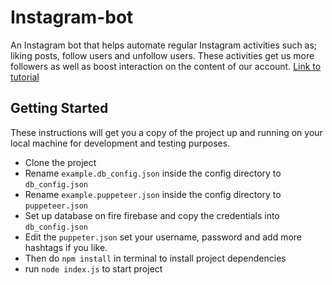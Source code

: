 

# Instagram-bot
An Instagram bot that helps automate regular Instagram activities such as; liking posts, follow users and unfollow users. These activities get us more followers as well as boost interaction on the content of our account.
[Link to tutorial](https://medium.com/@03balogun/building-an-instagram-bot-using-nodejs-puppeteer-and-firebase-28ebb93784d6)

## Getting Started

These instructions will get you a copy of the project up and running on your local machine for development and testing purposes.

* Clone the project
* Rename `example.db_config.json` inside the config directory to `db_config.json`
* Rename `example.puppeteer.json` inside the config directory to `puppeteer.json`
* Set up database on fire firebase and copy the credentials into `db_config.json`
* Edit the `puppeter.json` set your username, password and add more hashtags if you like.
* Then do `npm install` in terminal to install project dependencies
* run `node index.js` to start project